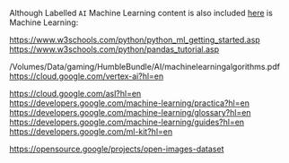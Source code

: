 Although Labelled `AI` Machine Learning content is also included [here](/Volumes/Data/gaming/HumbleBundle/AI ) is Machine Learning:

https://www.w3schools.com/python/python_ml_getting_started.asp
https://www.w3schools.com/python/pandas_tutorial.asp

/Volumes/Data/gaming/HumbleBundle/AI/machinelearningalgorithms.pdf
https://cloud.google.com/vertex-ai?hl=en

https://cloud.google.com/asl?hl=en
https://developers.google.com/machine-learning/practica?hl=en
https://developers.google.com/machine-learning/glossary?hl=en
https://developers.google.com/machine-learning/guides?hl=en
https://developers.google.com/ml-kit?hl=en

https://opensource.google/projects/open-images-dataset